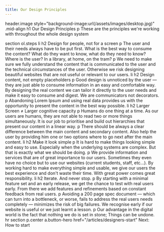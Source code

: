 ```yaml
---
title: Our Design Principles
---
```

header.image style="background-image:url(/assets/images/desktop.jpg)"
  .mid-align
    h1 Our Design Principles
    p These are the principles we're working with throughout the whole design system

section
  ol.steps
    li
      h2 Design for people, not for a screen
      p The user and their needs always have to be put first. What is the best way to consume the content? What do they want to know, what do they need to know? Where is the user? In a library, at home, on the tram?
      p We need to make sure we fully understand the content that is communicated to the user and the technical circumstances of the user. Otherwise we risk designing beautiful websites that are not useful or relevant to our users.
    li
      h2 Design content, not empty placeholders
      p Good design is unnoticed by the user — they are just able to consume information in an easy and comfortable way. By designing the real content we can tailor it directly to the user needs and make it easy to consume and digest. We are communicators not decorators.
      p Abandoning Lorem Ipsum and using real data provides us with the opportunity to present the content in the best way possible.
    li
      h2 Larger Screen ≠ Larger cognitive capacity
      p Humans do one thing at a time. As our users are humans, they are not able to read two or more things simultaneously. It is our job to prioritise and build out hierarchies that present our content in a linear way.
      p There should be always a clear difference between the main content and secondary content. Also help the user by providing him one or two options where to go next after the main content.
    li
      h2 Make it look simple
      p It is hard to make things looking simple and easy to use. Especially when the underlying systems are complex. But that is exactly what we should be doing.
      p We provide information and services that are of great importance to our users. Sometimes they even have no choice but to use our websites (current students, staff, etc...). By working hard to make everything simple and usable, we give our users the best experience and don't waste their time. With great power comes great responsibility.
    li
      h2 Iterate. And never stop.
      p By starting with a minimal feature set and an early release, we get the chance to test with real users early. From there we add features and refinements based on constant feedback from real users.
      p Avoiding a 200 page spec document — which can turn into a bottleneck, or worse, fails to address the real users needs completely — minimizes the risk of big failures. We recognise early if our website is useful or we just learnt a lesson.
      p Our advantage in the digital world is the fact that nothing we do is set in stone; Things can be undone.
hr
section
  p.center
    a.button-hero href="/articles/designers-start" Next: How to start
